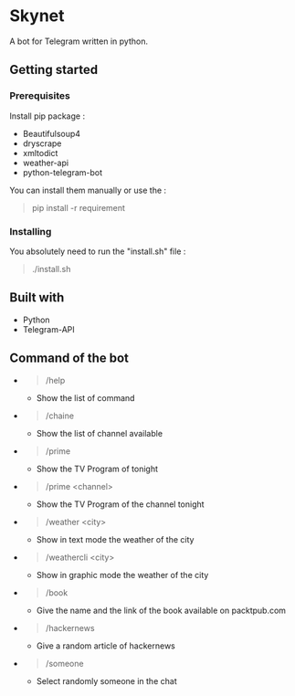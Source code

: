 # Skynet

A bot for Telegram written in python.

## Getting started
### Prerequisites
Install pip package :
- Beautifulsoup4
- dryscrape
- xmltodict
- weather-api
- python-telegram-bot

You can install them manually or use the :
>pip install -r requirement

### Installing
You absolutely need to run the "install.sh" file :
>./install.sh

## Built with

- Python
- Telegram-API

## Command of the bot

- >/help
    - Show the list of command
- >/chaine
    - Show the list of channel available
- >/prime
    - Show the TV Program of tonight
- >/prime \<channel\>
    - Show the TV Program of the channel tonight
- >/weather \<city\>
    - Show in text mode the weather of the city
- >/weathercli \<city\>
    - Show in graphic mode the weather of the city
- >/book
    - Give the name and the link of the book available on packtpub.com
- >/hackernews
    - Give a random article of hackernews
- >/someone
    - Select randomly someone in the chat
